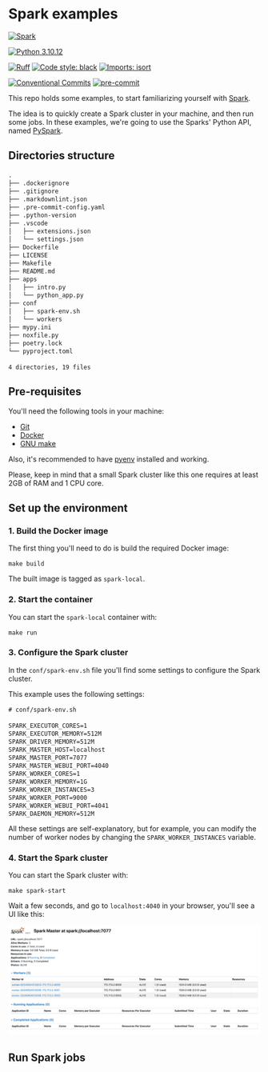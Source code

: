 # Spark examples

[![Spark](https://img.shields.io/badge/Spark-3.5.1-blue.svg?logo=apachespark&labelColor=blue&color=lightgray)](https://spark.apache.org/)<br>

[![Python 3.10.12](https://img.shields.io/badge/python-3.10.12-blue.svg?labelColor=%23FFE873&logo=python)](https://www.python.org/downloads/release/python-31012/)<br>

[![Ruff](https://img.shields.io/endpoint?url=https://raw.githubusercontent.com/astral-sh/ruff/main/assets/badge/v2.json)](https://docs.astral.sh/ruff/) [![Code style: black](https://img.shields.io/badge/code%20style-black-000000.svg)](https://black.readthedocs.io/en/stable/) [![Imports: isort](https://img.shields.io/badge/%20imports-isort-%231674b1?style=flat&labelColor=ef8336)](https://pycqa.github.io/isort/)<br>

[![Conventional Commits](https://img.shields.io/badge/Conventional%20Commits-1.0.0-%23FE5196?logo=conventionalcommits&logoColor=white)](https://conventionalcommits.org) [![pre-commit](https://img.shields.io/badge/pre--commit-enabled-brightgreen?logo=pre-commit)](https://pre-commit.com/)

This repo holds some examples, to start familiarizing yourself with [Spark](https://spark.apache.org/).

The idea is to quickly create a Spark cluster in your machine, and then run some jobs. In these examples, we're going to use the Sparks' Python API, named [PySpark](https://spark.apache.org/docs/latest/api/python/index.html).

## Directories structure

```text
.
├── .dockerignore
├── .gitignore
├── .markdownlint.json
├── .pre-commit-config.yaml
├── .python-version
├── .vscode
│   ├── extensions.json
│   └── settings.json
├── Dockerfile
├── LICENSE
├── Makefile
├── README.md
├── apps
│   ├── intro.py
│   └── python_app.py
├── conf
│   ├── spark-env.sh
│   └── workers
├── mypy.ini
├── noxfile.py
├── poetry.lock
└── pyproject.toml

4 directories, 19 files
```

## Pre-requisites

You'll need the following tools in your machine:

- [Git](https://git-scm.com/)
- [Docker](https://www.docker.com/)
- [GNU make](https://www.gnu.org/software/make/)

Also, it's recommended to have [pyenv](https://github.com/pyenv/pyenv) installed and working.

Please, keep in mind that a small Spark cluster like this one requires at least 2GB of RAM and 1 CPU core.

## Set up the environment

### 1. Build the Docker image

The first thing you'll need to do is build the required Docker image:

```shell
make build
```

The built image is tagged as `spark-local`.

### 2. Start the container

You can start the `spark-local` container with:

```shell
make run
```

### 3. Configure the Spark cluster

In the `conf/spark-env.sh` file you'll find some settings to configure the Spark cluster.

This example uses the following settings:

```shell
# conf/spark-env.sh

SPARK_EXECUTOR_CORES=1
SPARK_EXECUTOR_MEMORY=512M
SPARK_DRIVER_MEMORY=512M
SPARK_MASTER_HOST=localhost
SPARK_MASTER_PORT=7077
SPARK_MASTER_WEBUI_PORT=4040
SPARK_WORKER_CORES=1
SPARK_WORKER_MEMORY=1G
SPARK_WORKER_INSTANCES=3
SPARK_WORKER_PORT=9000
SPARK_WORKER_WEBUI_PORT=4041
SPARK_DAEMON_MEMORY=512M
```

All these settings are self-explanatory, but for example, you can modify the number of worker nodes by changing the `SPARK_WORKER_INSTANCES` variable.

### 4. Start the Spark cluster

You can start the Spark cluster with:

```shell
make spark-start
```

Wait a few seconds, and go to `localhost:4040` in your browser, you'll see a UI like this:

![master](images/master.png)

## Run Spark jobs
